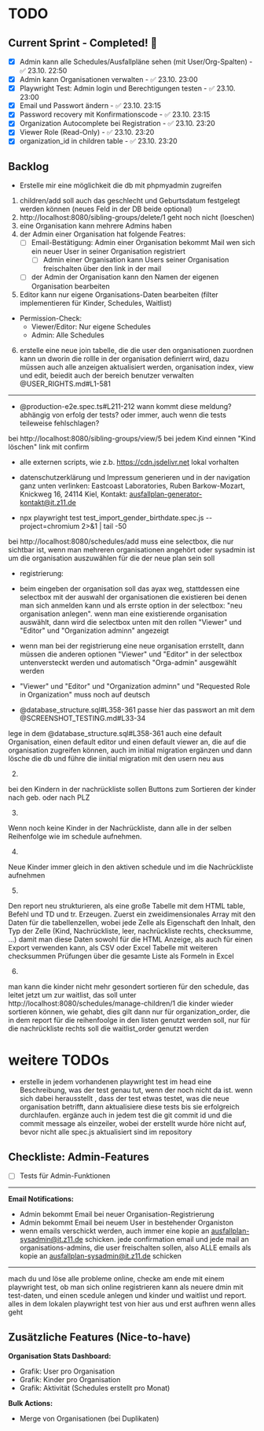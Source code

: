 # TODO

## Current Sprint - Completed! 🎉

- [x] Admin kann alle Schedules/Ausfallpläne sehen (mit User/Org-Spalten) - ✅ 23.10. 22:50
- [x] Admin kann Organisationen verwalten - ✅ 23.10. 23:00
- [x] Playwright Test: Admin login und Berechtigungen testen - ✅ 23.10. 23:00
- [x] Email und Passwort ändern - ✅ 23.10. 23:15
- [x] Password recovery mit Konfirmationscode - ✅ 23.10. 23:15
- [x] Organization Autocomplete bei Registration - ✅ 23.10. 23:20
- [x] Viewer Role (Read-Only) - ✅ 23.10. 23:20
- [x] organization_id in children table - ✅ 23.10. 23:20

## Backlog

- Erstelle mir eine möglichkeit die db mit phpmyadmin zugreifen

1. children/add soll auch das geschlecht und Geburtsdatum festgelegt werden können (neues Feld in der DB beide optional)
2. http://localhost:8080/sibling-groups/delete/1 geht noch nicht (loeschen)
3. eine Organisation kann mehrere Admins haben
4. der Admin einer Organisation hat folgende Featres:
    - [ ] Email-Bestätigung: Admin einer Organisation bekommt Mail wen sich ein neuer User in seiner Organisation registriert
        - [ ] Admin einer Organisation kann Users seiner Organisation freischalten über den link in der mail
    - [ ] der Admin der Organisation kann den Namen der eigenen Organisation bearbeiten
5. Editor kann nur eigene Organisations-Daten bearbeiten (filter implementieren für Kinder, Schedules, Waitlist)
  - Permission-Check:
    - Viewer/Editor: Nur eigene Schedules
    - Admin: Alle Schedules

6. erstelle eine neue join tabelle, die die user den organisationen zuordnen kann un dworin die rollle in der organisation definierrt wird, dazu müssen auch alle anzeigen aktualisiert werden, organisation index, view und edit, beiedit auch der bereich benutzer verwalten  @USER_RIGHTS.md#L1-581 

----


- @production-e2e.spec.ts#L211-212 wann kommt diese meldung? abhängig von erfolg der tests? oder immer, auch wenn die tests teileweise fehlschlagen?

bei http://localhost:8080/sibling-groups/view/5  bei jedem Kind einnen "Kind löschen" link mit confirm

- alle externen scripts, wie z.b. https://cdn.jsdelivr.net lokal vorhalten

- datenschutzerklärung und Impressum generieren und in der navigation ganz unten verlinken: Eastcoast Laboratories, Ruben Barkow-Mozart, Knickweg 16, 24114 Kiel, Kontakt: ausfallplan-generator-kontakt@it.z11.de

- npx playwright test test_import_gender_birthdate.spec.js --project=chromium 2>&1 | tail -50


bei http://localhost:8080/schedules/add muss eine selectbox, die nur sichtbar ist, wenn man mehreren organisationen angehört oder sysadmin ist um die organisation auszuwählen für die der neue plan sein soll

- registrierung:
 - beim eingeben der organisation soll das ayax weg, stattdessen eine selectbox mit der auswahl der organisationen die existieren bei denen man sich anmelden kann und als errste option in der selectbox: "neu organisation anlegen". wenn man eine existierende organisation auswählt, dann wird die selectbox unten mit den rollen "Viewer" und "Editor" und "Organization adminn" angezeigt
 - wenn man bei der registrierung eine neue organisation errstellt, dann müssen die anderen optionen "Viewer" und "Editor" in der selectbox untenversteckt werden und automatisch  "Orga-admin" ausgewählt werden
 - "Viewer" und "Editor" und "Organization adminn" und "Requested Role in Organization" muss noch auf deutsch
 
 
- @database_structure.sql#L358-361 passe hier das passwort an mit dem @SCREENSHOT_TESTING.md#L33-34 

lege in dem @database_structure.sql#L358-361 auch eine default Organisation, einen default editor und einen default viewer an, die auf die organisation zugreifen können, auch im initial migration ergänzen und dann lösche die db und führe die iinitial migration mit den usern neu aus

2.
bei den Kindern in der nachrückliste sollen Buttons zum Sortieren der kinder nach geb. oder nach PLZ

3.
Wenn noch keine Kinder in der Nachrückliste, dann alle in der selben Reihenfolge wie im schedule aufnehmen. 

4.
Neue Kinder immer gleich in den aktiven schedule und im die Nachrückliste aufnehmen

5.
Den report neu strukturieren, als eine große Tabelle mit dem HTML table, Befehl und TD und tr. Erzeugen. Zuerst ein zweidimensionales Array mit den Daten für die tabellenzellen, wobei jede Zelle als Eigenschaft den Inhalt, den Typ der Zelle (Kind, Nachrückliste, leer, nachrückliste rechts, checksumme, ...) damit man diese Daten sowohl für die HTML Anzeige, als auch für einen Export verwenden kann, als CSV oder Excel Tabelle mit weiteren checksummen Prüfungen über die gesamte Liste als Formeln in Excel

6. 
man kann die kinder nicht mehr gesondert sortieren für den schedule, das leitet jetzt um zur waitlist, das soll unter http://localhost:8080/schedules/manage-children/1 die kinder wieder sortieren können, wie gehabt, dies gilt dann nur für organization_order, die in dem report für die reihenfoolge in den listen genutzt werden soll, nur für die nachrückliste rechts soll die waitlist_order genutzt werden




# weitere TODOs

- erstelle in jedem vorhandenen playwright test im head eine Beschreibung, was der test genau tut, wenn der noch nicht da ist. wenn sich dabei herausstellt , dass der test etwas testet, was die neue organisation betrifft, dann aktualisiere diese tests bis sie erfolgreich durchlaufen. ergänze auch in jedem test die git commit id und die commit message als einzeiler, wobei der erstellt wurde höre nicht auf, bevor nicht alle spec.js aktualisiert sind im repository

## Checkliste: Admin-Features

- [ ] Tests für Admin-Funktionen

---

**Email Notifications:**
- Admin bekommt Email bei neuer Organisation-Registrierung
- Admin bekommt Email bei neuem User in bestehender Organiston
- wenn emails verschickt werden, auch immer eine kopie an ausfallplan-sysadmin@it.z11.de schicken. jede confirmation email und jede mail an organisations-admins, die user freischalten sollen, also ALLE emails als kopie an ausfallplan-sysadmin@it.z11.de schicken

-----

mach du und löse alle probleme online, checke am ende mit einem playwright test, ob man sich online registrieren kann als neuere dmin mit test-daten, und einen scedule anlegen und kinder und waitlist und report. alles in dem lokalen playwright test von hier aus und erst aufhren wenn alles geht





## Zusätzliche Features (Nice-to-have)

**Organisation Stats Dashboard:**
- Grafik: User pro Organisation
- Grafik: Kinder pro Organisation
- Grafik: Aktivität (Schedules erstellt pro Monat)

**Bulk Actions:**
- Merge von Organisationen (bei Duplikaten)


